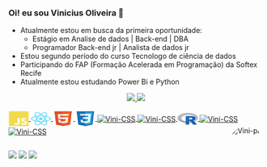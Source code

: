 ### Oi! eu sou Vinicius Oliveira 👋
- Atualmente estou em busca da primeira oportunidade:
  - Estágio em Analise de dados | Back-end | DBA 
  - Programador Back-end jr | Analista de dados jr
- Estou segundo período do curso Tecnologo de ciência de dados
- Participando do FAP (Formação Acelerada em Programação) da Softex Recife
- Atualmente estou estudando Power Bi e Python

<div align="center">
  <a href="https://github.com/iVinie">
      <img height="140em" src="https://github-readme-stats-sigma-five.vercel.app/api?username=iVinie&show_icons=true&theme=tokyonight&include_all_commits=true&count_private=true"/>
  <img height="140em" src="https://github-readme-stats-sigma-five.vercel.app/api/top-langs/?username=iVinie&layout=compact&langs_count=7&theme=tokyonight"/>
</div>
  
  </div>
<div style="display: inline_block"><br>
  <img align="center" alt="Vini-Js" height="30" width="40" src="https://raw.githubusercontent.com/devicons/devicon/master/icons/javascript/javascript-plain.svg">
  <img align="center" alt="Vini-React" height="30" width="40" src="https://raw.githubusercontent.com/devicons/devicon/master/icons/react/react-original.svg">
  <img align="center" alt="Vini-HTML" height="30" width="40" src="https://raw.githubusercontent.com/devicons/devicon/master/icons/html5/html5-original.svg">
  <img align="center" alt="Vini-CSS" height="30" width="40" src="https://raw.githubusercontent.com/devicons/devicon/master/icons/css3/css3-original.svg">
    <img align="center" alt="Vini-CSS" height="32" width="28" src="https://seeklogo.com/images/N/nodejs-logo-FBE122E377-seeklogo.com.png">
  <img align="center" alt="Vini-CSS" height="30" width="40" src="https://cdn.jsdelivr.net/gh/devicons/devicon/icons/python/python-original.svg">
      <img align="center" height="30" width="40" alt="R" src="https://github.com/devicons/devicon/blob/v2.15.1/icons/r/r-original.svg">
  <img align="center" alt="Vini-CSS" height="30" width="40" src="https://cdn.jsdelivr.net/gh/devicons/devicon/icons/mysql/mysql-original.svg">
  <img align="center" alt="Vini-CSS" height="30" width="40" src="https://cdn.jsdelivr.net/gh/devicons/devicon/icons/postgresql/postgresql-plain.svg">
  <img align="right" alt="Vini-pic" height="150" style="border-radius:50px;" src="https://miro.medium.com/max/720/1*VON9gHTrzeHZbHfXsqfzEA.gif">
</div>
  
          
</div>

## 

<div> 
  <a href = "mailto:vinicius.dsro@hotmail.com"><img src="https://img.shields.io/badge/Microsoft_Outlook-0078D4?style=for-the-badge&logo=microsoft-outlook&logoColor=white" target="_blank"></a>
  <a href="https://www.linkedin.com/in/vinicius-oliveira-0abb2316a" target="_blank"><img src="https://img.shields.io/badge/-LinkedIn-%230077B5?style=for-the-badge&logo=linkedin&logoColor=white" target="_blank"></a> 
  <a href="https://www.instagram.com/vinicius.oliveira8" target="_blank"><img src="https://img.shields.io/badge/-Instagram-%23E4405F?style=for-the-badge&logo=instagram&logoColor=white" target="_blank"></a>
 

 
</div>
